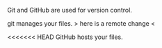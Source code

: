 Git and GitHub are used for version control. <make a change locally>

git manages your files. > here is a remote change <

<<<<<<< HEAD
GitHub hosts your files. <making a local change second time>
